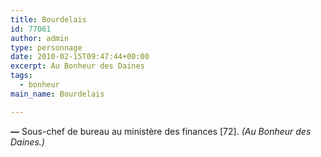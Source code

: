 ```yaml
---
title: Bourdelais
id: 77061
author: admin
type: personnage
date: 2010-02-15T09:47:44+00:00
excerpt: Au Bonheur des Daines
tags:
  - bonheur
main_name: Bourdelais

---
```

**—** Sous-chef de bureau au ministère des finances [72]. _(Au Bonheur des Daines.)_